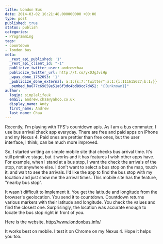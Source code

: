 ```yaml
---
title: London Bus
date: 2014-03-02 16:21:48.000000000 +00:00
type: post
published: true
status: publish
categories:
- Programming
tags:
- countdown
- london bus
meta:
  _rest_api_published: '1'
  _rest_api_client_id: "-1"
  publicize_twitter_user: andrewchaa
  publicize_twitter_url: http://t.co/yxDJgJviHp
  _wpas_done_1752093: '1'
  _publicize_done_external: a:1:{s:7:"twitter";a:1:{i:111615627;b:1;}}
  _oembed_ba677c69059e51a6f3dc4bd89cc7d452: "{{unknown}}"
author:
  login: simplelifeuk
  email: andrew.chaa@yahoo.co.uk
  display_name: Andy
  first_name: Andrew
  last_name: Chaa
---
```

<p>Recently, I'm playing with TFS's countdown apis. As I am a bus commuter, I use bus arrival check app everyday. There are free and paid apps on iPhone and my Nexus 4. Paid ones are prettier than free ones, but the user interface, I think, can be much more improved. </p>
<p>So, I started writing an simple mobile site that checks bus arrival time. It's still primitive stage, but it works and it has features I wish other apps have. For example, when I stand at a bus stop, I want the check the arrivals of the stop, not anywhere else. I don't want to select a bus stop on the map, touch it, and wait to see the arrivals. I'd like the app to find the bus stop with my location and just show me the arrival times. This mobile site has the feature, "nearby bus stop".</p>
<p>It wasn't difficult to Implement it. You get the latitude and longitude from the browser's geolocation. You send it to countdown. Countdown returns various markers with their latitude and longitude. You check the values and find the closest one. Surprisingly, the location was accurate enough to locate the bus stop right in front of you.</p>
<p>Here is the website. <a title="londonbus" href="http://www.londonbus.info/" target="_blank">http://www.londonbus.info/</a></p>
<p>It works best on mobile. I test it on Chrome on my Nexus 4. Hope it helps you too.  </p>
<p> </p>
